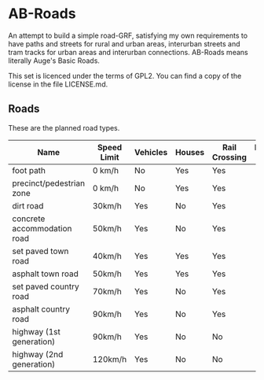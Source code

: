 # AB-Roads

An attempt to build a simple road-GRF, satisfying my own requirements to have paths and streets for rural and urban areas, interurban streets and tram tracks for urban areas and interurban connections. AB-Roads means literally Auge's Basic Roads.

This set is licenced under the terms of GPL2. You can find a copy of the license in the file LICENSE.md.

## Roads

These are the planned road types.

| Name                        | Speed Limit | Vehicles | Houses | Rail Crossing | Introduction Date |
| --------------------------- | ----------- | -------- | ------ | ------------- | -----------------:|
| foot path                   | 0 km/h      | No       | Yes    | Yes           | 0                 |
| precinct/pedestrian zone    | 0 km/h      | No       | Yes    | Yes           | 1960              |
| dirt road                   | 30km/h      | Yes      | No     | Yes           | 0                 |
| concrete accommodation road | 50km/h      | Yes      | No     | Yes           | 1955              |
| set paved town road         | 40km/h      | Yes      | Yes    | Yes           | 0                 |
| asphalt town road           | 50km/h      | Yes      | Yes    | Yes           | 1960              |
| set paved country road      | 70km/h      | Yes      | No     | Yes           | 0                 |
| asphalt country road        | 90km/h      | Yes      | No     | Yes           | 1970              |
| highway (1st generation)    | 90km/h      | Yes      | No     | No            | 1930              |
| highway (2nd generation)    | 120km/h     | Yes      | No     | No            | 1975              |

